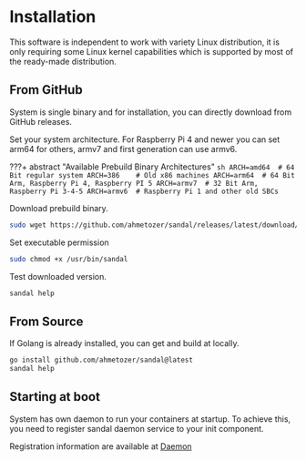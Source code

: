 # Installation

This software is independent to work with variety Linux distribution, it is only requiring some Linux kernel capabilities which is supported by most of the ready-made distribution.

## From GitHub

System is single binary and for installation, you can directly download from GitHub releases.

Set your system architecture.
For Raspberry Pi 4 and newer you can set arm64 for others, armv7 and first generation can use armv6.

???+ abstract "Available Prebuild Binary Architectures"
    ```sh
    ARCH=amd64  # 64 Bit regular system
    ARCH=386    # Old x86 machines
    ARCH=arm64  # 64 Bit Arm, Raspberry Pi 4, Raspberry PI 5
    ARCH=armv7  # 32 Bit Arm, Raspberry Pi 3-4-5
    ARCH=armv6  # Raspberry Pi 1 and other old SBCs
    ```

Download prebuild binary.

```sh
sudo wget https://github.com/ahmetozer/sandal/releases/latest/download/sandal-linux-${ARCH} -O /usr/bin/sandal
```

Set executable permission

```sh
sudo chmod +x /usr/bin/sandal
```

Test downloaded version.

```sh
sandal help
```

## From Source

If Golang is already installed, you can get and build at locally.

```sh
go install github.com/ahmetozer/sandal@latest
sandal help
```

## Starting at boot

System has own daemon to run your containers at startup. To achieve this, you need to register sandal daemon service to your init component.

Registration information are available at [Daemon](../guide/commands/daemon/#registering-the-service)
